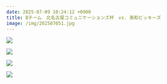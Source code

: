 ```yaml
---
date: 2025-07-09 10:24:12 +0900
title: Bチーム　北名古屋コミュニケーションズ杯　vs. 美和ビッキーズ
image: /img/202507051.jpg
---
```

![](/img/202507052.jpg)

![](/img/202507053.jpg)

![](/img/202507054.jpg)

![](/img/202507055.jpg)
